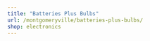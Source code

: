 ```yaml
---
title: "Batteries Plus Bulbs"
url: /montgomeryville/batteries-plus-bulbs/
shop: electronics
---
```

